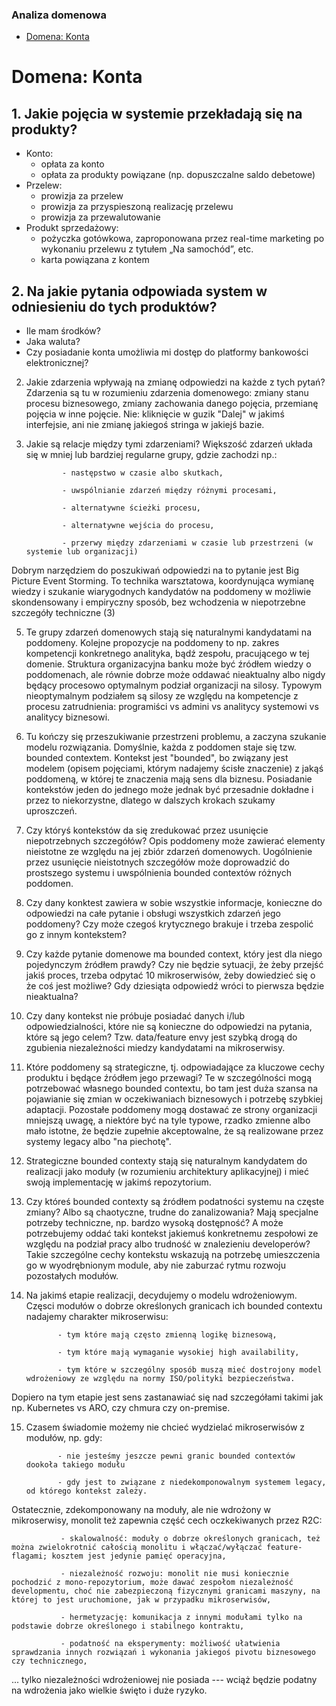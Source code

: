 ### Analiza domenowa

- [Domena: Konta](#domena-konta)

# Domena: Konta

## 1. Jakie pojęcia w systemie przekładają się na produkty?

- Konto:
  - opłata za konto
  - opłata za produkty powiązane (np. dopuszczalne saldo debetowe)
- Przelew:
  - prowizja za przelew
  - prowizja za przyspieszoną realizację przelewu
  - prowizja za przewalutowanie
- Produkt sprzedażowy:
  - pożyczka gotówkowa, zaproponowana przez real-time marketing po wykonaniu przelewu z tytułem „Na samochód”, etc.
  - karta powiązana z kontem

## 2. Na jakie pytania odpowiada system w odniesieniu do tych produktów?

- Ile mam środków?
- Jaka waluta?
- Czy posiadanie konta umożliwia mi dostęp do platformy bankowości elektronicznej?

2. Jakie zdarzenia wpływają na zmianę odpowiedzi na każde z tych pytań? Zdarzenia są tu w rozumieniu zdarzenia domenowego: zmiany stanu procesu biznesowego, zmiany zachowania danego pojęcia, przemianę pojęcia w inne pojęcie. Nie: kliknięcie w guzik "Dalej" w jakimś interfejsie, ani nie zmianę jakiegoś stringa w jakiejś bazie.

3. Jakie są relacje między tymi zdarzeniami? Większość zdarzeń układa się w mniej lub bardziej regularne grupy, gdzie zachodzi np.:

               - następstwo w czasie albo skutkach,

               - uwspólnianie zdarzeń między różnymi procesami,

               - alternatywne ścieżki procesu,

               - alternatywne wejścia do procesu,

               - przerwy między zdarzeniami w czasie lub przestrzeni (w systemie lub organizacji)

Dobrym narzędziem do poszukiwań odpowiedzi na to pytanie jest Big Picture Event Storming. To technika warsztatowa, koordynująca wymianę wiedzy i szukanie wiarygodnych kandydatów na poddomeny w możliwie skondensowany i empiryczny sposób, bez wchodzenia w niepotrzebne szczegóły techniczne (3)

5. Te grupy zdarzeń domenowych stają się naturalnymi kandydatami na poddomeny. Kolejne propozycje na poddomeny to np. zakres kompetencji konkretnego analityka, bądź zespołu, pracującego w tej domenie. Struktura organizacyjna banku może być źródłem wiedzy o poddomenach, ale równie dobrze może oddawać nieaktualny albo nigdy będący procesowo optymalnym podział organizacji na silosy. Typowym nieoptymalnym podziałem są silosy ze względu na kompetencje z procesu zatrudnienia: programiści vs admini vs analitycy systemowi vs analitycy biznesowi.

6. Tu kończy się przeszukiwanie przestrzeni problemu, a zaczyna szukanie modelu rozwiązania. Domyślnie, każda z poddomen staje się tzw. bounded contextem. Kontekst jest "bounded", bo związany jest modelem (opisem pojęciami, którym nadajemy ścisłe znaczenie) z jakąś poddomeną, w której te znaczenia mają sens dla biznesu. Posiadanie kontekstów jeden do jednego może jednak być przesadnie dokładne i przez to niekorzystne, dlatego w dalszych krokach szukamy uproszczeń.

7. Czy któryś kontekstów da się zredukować przez usunięcie niepotrzebnych szczegółów? Opis poddomeny może zawierać elementy nieistotne ze względu na jej zbiór zdarzeń domenowych. Uogólnienie przez usunięcie nieistotnych szczegółów może doprowadzić do prostszego systemu i uwspólnienia bounded contextów różnych poddomen.

8. Czy dany konktest zawiera w sobie wszystkie informacje, konieczne do odpowiedzi na całe pytanie i obsługi wszystkich zdarzeń jego poddomeny? Czy może czegoś krytycznego brakuje i trzeba zespolić go z innym kontekstem?

9. Czy każde pytanie domenowe ma bounded context, który jest dla niego pojedynczym źródłem prawdy? Czy nie będzie sytuacji, że żeby przejść jakiś proces, trzeba odpytać 10 mikroserwisów, żeby dowiedzieć się o że coś jest możliwe? Gdy dziesiąta odpowiedź wróci to pierwsza będzie nieaktualna?

10. Czy dany kontekst nie próbuje posiadać danych i/lub odpowiedzialności, które nie są konieczne do odpowiedzi na pytania, które są jego celem? Tzw. data/feature envy jest szybką drogą do zgubienia niezależności miedzy kandydatami na mikroserwisy.

11. Które poddomeny są strategiczne, tj. odpowiadające za kluczowe cechy produktu i będące źródłem jego przewagi? Te w szczególności mogą potrzebować własnego bounded contextu, bo tam jest duża szansa na pojawianie się zmian w oczekiwaniach biznesowych i potrzebę szybkiej adaptacji. Pozostałe poddomeny mogą dostawać ze strony organizacji mniejszą uwagę, a niektóre być na tyle typowe, rzadko zmienne albo mało istotne, że będzie zupełnie akceptowalne, że są realizowane przez systemy legacy albo "na piechotę".

12. Strategiczne bounded contexty stają się naturalnym kandydatem do realizacji jako moduły (w rozumieniu architektury aplikacyjnej) i mieć swoją implementację w jakimś repozytorium.

13. Czy któreś bounded contexty są źródłem podatności systemu na częste zmiany? Albo są chaotyczne, trudne do zanalizowania? Mają specjalne potrzeby techniczne, np. bardzo wysoką dostępność? A może potrzebujemy oddać taki kontekst jakiemuś konkretnemu zespołowi ze względu na podział pracy albo trudność w znalezieniu developerów? Takie szczególne cechy kontekstu wskazują na potrzebę umieszczenia go w wyodrębnionym module, aby nie zaburzać rytmu rozwoju pozostałych modułów.

14. Na jakimś etapie realizacji, decydujemy o modelu wdrożeniowym. Częsci modułów o dobrze określonych granicach ich bounded contextu nadajemy charakter mikroserwisu:

               - tym które mają często zmienną logikę biznesową,

               - tym które mają wymaganie wysokiej high availability,

               - tym które w szczególny sposób muszą mieć dostrojony model wdrożeniowy ze względu na normy ISO/polityki bezpieczeństwa.

Dopiero na tym etapie jest sens zastanawiać się nad szczegółami takimi jak np. Kubernetes vs ARO, czy chmura czy on-premise.

15. Czasem świadomie możemy nie chcieć wydzielać mikroserwisów z modułów, np. gdy:

               - nie jesteśmy jeszcze pewni granic bounded contextów dookoła takiego modułu

               - gdy jest to związane z niedekomponowalnym systemem legacy, od którego kontekst zależy.

Ostatecznie, zdekomponowany na moduły, ale nie wdrożony w mikroserwisy, monolit też zapewnia część cech oczkekiwanych przez R2C:

               - skalowalność: moduły o dobrze określonych granicach, też można zwielokrotnić całością monolitu i włączać/wyłączać feature-flagami; kosztem jest jedynie pamięć operacyjna,

               - niezależność rozwoju: monolit nie musi koniecznie pochodzić z mono-repozytorium, może dawać zespołom niezależność developmentu, choć nie zabezpieczoną fizycznymi granicami maszyny, na której to jest uruchomione, jak w przypadku mikroserwisów,

               - hermetyzację: komunikacja z innymi modułami tylko na podstawie dobrze określonego i stabilnego kontraktu,

               - podatność na eksperymenty: możliwość ułatwienia sprawdzania innych rozwiązań i wykonania jakiegoś pivotu biznesowego czy technicznego,

... tylko niezależności wdrożeniowej nie posiada --- wciąż będzie podatny na wdrożenia jako wielkie święto i duże ryzyko.
